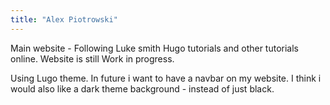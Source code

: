 ```yaml
---
title: "Alex Piotrowski"
---
```

Main website - Following Luke smith Hugo tutorials and other tutorials online. Website is still Work in progress.

Using Lugo theme. In future i want to have a navbar on my website.
I think i would also like a dark theme background - instead of just black.
